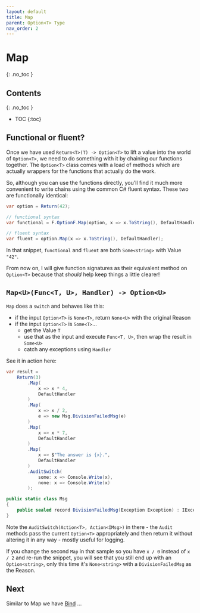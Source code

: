 ```yaml
---
layout: default
title: Map
parent: Option<T> Type
nav_order: 2
---
```


# Map
{: .no_toc }

## Contents
{: .no_toc }

- TOC
{:toc}

## Functional or fluent?

Once we have used `Return<T>(T) -> Option<T>` to lift a value into the world of `Option<T>`, we need to do something with it by chaining our functions together.  The `Option<T>` class comes with a load of methods which are actually wrappers for the functions that actually do the work.

So, although you can use the functions directly, you'll find it much more convenient to write chains using the common C# fluent syntax.  These two are functionally identical:

```csharp
var option = Return(42);

// functional syntax
var functional = F.OptionF.Map(option, x => x.ToString(), DefaultHandler);

// fluent syntax
var fluent = option.Map(x => x.ToString(), DefaultHandler);
```

In that snippet, `functional` and `fluent` are both `Some<string>` with Value `"42"`.

From now on, I will give function signatures as their equivalent method on `Option<T>` because that *should* help keep things a little clearer!

## `Map<U>(Func<T, U>, Handler) -> Option<U>`

`Map` does a `switch` and behaves like this:

- if the input `Option<T>` is `None<T>`, return `None<U>` with the original Reason
- if the input `Option<T>` is `Some<T>`...
  - get the Value `T`
  - use that as the input and execute `Func<T, U>`, then wrap the result in `Some<U>`
  - catch any exceptions using `Handler`

See it in action here:

```csharp
var result =
    Return(3)
        .Map(
            x => x * 4,
            DefaultHandler
        )
        .Map(
            x => x / 2,
            e => new Msg.DivisionFailedMsg(e)
        )
        .Map(
            x => x * 7,
            DefaultHandler
        )
        .Map(
            x => $"The answer is {x}.",
            DefaultHandler
        )
        .AuditSwitch(
            some: x => Console.Write(x),
            none: x => Console.Write(x)
        );

public static class Msg
{
    public sealed record DivisionFailedMsg(Exception Exception) : IExceptionMsg { }
}
```

Note the `AuditSwitch(Action<T>, Action<IMsg>)` in there - the `Audit` methods pass the current `Option<T>` appropriately and then return it without altering it in any way - mostly useful for logging.

If you change the second `Map` in that sample so you have `x / 0` instead of `x / 2` and re-run the snippet, you will see that you still end up with an `Option<string>`, only this time it's `None<string>` with a `DivisionFailedMsg` as the Reason.

## Next

Similar to Map we have [Bind](bind) ...
